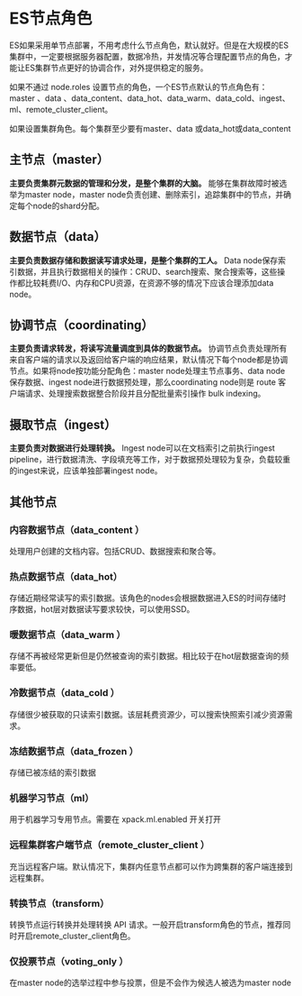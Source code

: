 # ES节点角色

ES如果采用单节点部署，不用考虑什么节点角色，默认就好。但是在大规模的ES集群中，一定要根据服务器配置，数据冷热，并发情况等合理配置节点的角色，才能让ES集群节点更好的协调合作，对外提供稳定的服务。

如果不通过 node.roles 设置节点的角色，一个ES节点默认的节点角色有：master 、data 、data_content、data_hot、data_warm、data_cold、ingest、ml、remote_cluster_client。

如果设置集群角色。每个集群至少要有master、data 或data_hot或data_content

## 主节点（master）

**主要负责集群元数据的管理和分发，是整个集群的大脑。** 能够在集群故障时被选举为master node，master node负责创建、删除索引，追踪集群中的节点，并确定每个node的shard分配。

## 数据节点（data）
**主要负责数据存储和数据读写请求处理，是整个集群的工人。** Data node保存索引数据，并且执行数据相关的操作：CRUD、search搜索、聚合搜索等，这些操作都比较耗费I/O、内存和CPU资源，在资源不够的情况下应该合理添加data node。

## 协调节点（coordinating）
**主要负责请求转发，将读写流量调度到具体的数据节点。** 协调节点负责处理所有来自客户端的请求以及返回给客户端的响应结果，默认情况下每个node都是协调节点。如果将node按功能分配角色：master node处理主节点事务、data node保存数据、ingest node进行数据预处理，那么coordinating node则是 route 客户端请求、处理搜索数据整合阶段并且分配批量索引操作 bulk indexing。

## 摄取节点（ingest）
**主要负责对数据进行处理转换。** Ingest node可以在文档索引之前执行ingest pipeline，进行数据清洗、字段填充等工作，对于数据预处理较为复杂，负载较重的ingest来说，应该单独部署ingest node。

## 其他节点

### 内容数据节点（data_content ）
处理用户创建的文档内容。包括CRUD、数据搜索和聚合等。

### 热点数据节点（data_hot）
存储近期经常读写的索引数据。该角色的nodes会根据数据进入ES的时间存储时序数据，hot层对数据读写要求较快，可以使用SSD。

### 暖数据节点（data_warm ）
存储不再被经常更新但是仍然被查询的索引数据。相比较于在hot层数据查询的频率要低。

### 冷数据节点（data_cold ）
存储很少被获取的只读索引数据。该层耗费资源少，可以搜索快照索引减少资源需求。

### 冻结数据节点（data_frozen ）
存储已被冻结的索引数据

### 机器学习节点（ml）
用于机器学习专用节点。需要在 xpack.ml.enabled 开关打开

### 远程集群客户端节点（remote_cluster_client ）
充当远程客户端。默认情况下，集群内任意节点都可以作为跨集群的客户端连接到远程集群。

### 转换节点（transform）
转换节点运行转换并处理转换 API 请求。一般开启transform角色的节点，推荐同时开启remote_cluster_client角色。

### 仅投票节点（voting_only ）
在master node的选举过程中参与投票，但是不会作为候选人被选为master node
